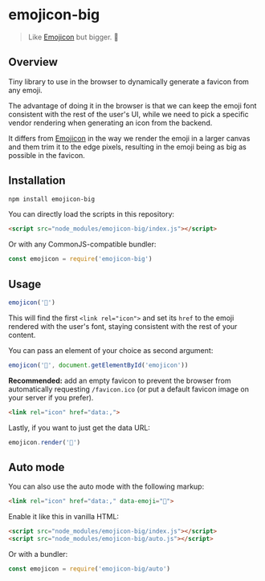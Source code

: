 # emojicon-big

> Like [Emojicon] but bigger. 🚀

[Emojicon]: https://github.com/JosephusPaye/emojicon

## Overview

Tiny library to use in the browser to dynamically generate a favicon
from any emoji.

The advantage of doing it in the browser is that we can keep the emoji
font consistent with the rest of the user's UI, while we need to pick a
specific vendor rendering when generating an icon from the backend.

It differs from [Emojicon] in the way we render the emoji in a larger
canvas and them trim it to the edge pixels, resulting in the emoji being
as big as possible in the favicon.

## Installation

```sh
npm install emojicon-big
```

You can directly load the scripts in this repository:

```html
<script src="node_modules/emojicon-big/index.js"></script>
```

Or with any CommonJS-compatible bundler:

```js
const emojicon = require('emojicon-big')
```

## Usage

```js
emojicon('🍺')
```

This will find the first `<link rel="icon">` and set its `href` to the
emoji rendered with the user's font, staying consistent with the rest of
your content.

You can pass an element of your choice as second argument:

```js
emojicon('🍺', document.getElementById('emojicon'))
```

**Recommended:** add an empty favicon to prevent the browser from
automatically requesting `/favicon.ico` (or put a default favicon image
on your server if you prefer).

```html
<link rel="icon" href="data:,">
```

Lastly, if you want to just get the data URL:

```js
emojicon.render('🍺')
```

## Auto mode

You can also use the auto mode with the following markup:

```html
<link rel="icon" href="data:," data-emoji="🍺">
```

Enable it like this in vanilla HTML:

```html
<script src="node_modules/emojicon-big/index.js"></script>
<script src="node_modules/emojicon-big/auto.js"></script>
```

Or with a bundler:

```js
const emojicon = require('emojicon-big/auto')
```
